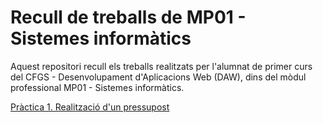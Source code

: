 # Recull de treballs de MP01 - Sistemes informàtics

Aquest repositori recull els treballs realitzats per l'alumnat de primer curs del CFGS - Desenvolupament d'Aplicacions Web (DAW), dins del mòdul professional MP01 - Sistemes informàtics.

[Pràctica 1. Realització d'un pressupost](./budget)
